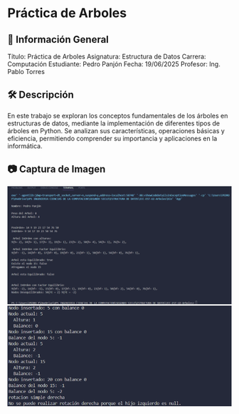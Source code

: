 # Práctica de Arboles
## 📌 Información General
Título: Práctica de Arboles
Asignatura: Estructura de Datos
Carrera: Computación
Estudiante: Pedro Panjón
Fecha: 19/06/2025
Profesor: Ing. Pablo Torres
## 🛠 Descripción
En este trabajo se exploran los conceptos fundamentales de los árboles en estructuras de datos, mediante la implementación de diferentes tipos de árboles en Python. Se analizan sus características, operaciones básicas y eficiencia, permitiendo comprender su importancia y aplicaciones en la informática.
## 📷 Captura de Imagen

![Ejercicio 1](Captura%20de%20pantalla%202025-06-19%20194440.png)
![Ejercicio 2](Captura%20de%20pantalla%202025-06-26%20200516.png)